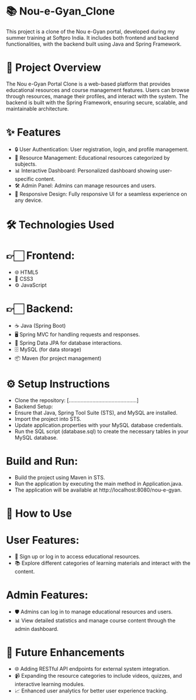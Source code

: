 # 📚  Nou-e-Gyan_Clone
This project is a clone of the Nou e-Gyan portal, developed during my summer training at Softpro India. It includes both frontend and backend functionalities, with the backend built using Java and Spring Framework.
# 🌟 Project Overview
The Nou e-Gyan Portal Clone is a web-based platform that provides educational resources and course management features. Users can browse through resources, manage their profiles, and interact with the system. The backend is built with the Spring Framework, ensuring secure, scalable, and maintainable architecture.
# ✨ Features
* 🔒 User Authentication: User registration, login, and profile management.
* 📂 Resource Management: Educational resources categorized by subjects.
* 📊 Interactive Dashboard: Personalized dashboard showing user-specific content.
* 🛠️ Admin Panel: Admins can manage resources and users.
* 📱 Responsive Design: Fully responsive UI for a seamless experience on any device.
# 🛠️ Technologies Used
# 👉🏻 Frontend:
* 🌐 HTML5
* 🎨 CSS3
* ⚙️ JavaScript
# 👉🏻 Backend:
* ☕ Java (Spring Boot)
* 🖥️ Spring MVC for handling requests and responses.
* 💾 Spring Data JPA for database interactions.
* 🗄️ MySQL (for data storage)
* 📦 Maven (for project management)
# ⚙️ Setup Instructions
* Clone the repository:
[..............................................]
* Backend Setup:
* Ensure that Java, Spring Tool Suite (STS), and MySQL are installed.
* Import the project into STS.
* Update application.properties with your MySQL database credentials.
* Run the SQL script (database.sql) to create the necessary tables in your MySQL database.
# Build and Run:
* Build the project using Maven in STS.
* Run the application by executing the main method in Application.java.
* The application will be available at http://localhost:8080/nou-e-gyan.
# 📝 How to Use
# User Features:
* 🔐 Sign up or log in to access educational resources.
* 📚 Explore different categories of learning materials and interact with the content.
 # Admin Features:
* 🛡️ Admins can log in to manage educational resources and users.
* 📊 View detailed statistics and manage course content through the admin dashboard.
# 🚀 Future Enhancements
* 🌐 Adding RESTful API endpoints for external system integration.
* 📹 Expanding the resource categories to include videos, quizzes, and interactive learning modules.
* 📈 Enhanced user analytics for better user experience tracking.

